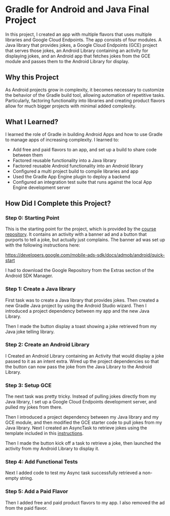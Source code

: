 # Gradle for Android and Java Final Project

In this project, I created an app with multiple flavors that uses
multiple libraries and Google Cloud Endpoints. The app consists
of four modules. A Java library that provides jokes, a Google Cloud Endpoints
(GCE) project that serves those jokes, an Android Library containing an
activity for displaying jokes, and an Android app that fetches jokes from the
GCE module and passes them to the Android Library for display.

## Why this Project

As Android projects grow in complexity, it becomes necessary to customize the
behavior of the Gradle build tool, allowing automation of repetitive tasks.
Particularly, factoring functionality into libraries and creating product
flavors allow for much bigger projects with minimal added complexity.

## What I Learned?

I learned the role of Gradle in building Android Apps and how to use
Gradle to manage apps of increasing complexity. I learned to:

* Add free and paid flavors to an app, and set up a build to share code between them
* Factored reusable functionality into a Java library
* Factored reusable Android functionality into an Android library
* Configured a multi project build to compile libraries and app
* Used the Gradle App Engine plugin to deploy a backend
* Configured an integration test suite that runs against the local App Engine development server

## How Did I Complete this Project?

### Step 0: Starting Point

This is the starting point for the project, which is provided by
the [course repository](https://github.com/udacity/ud867/tree/master/FinalProject). It
contains an activity with a banner ad and a button that purports to tell a
joke, but actually just complains. The banner ad was set up with the following
instructions here:

https://developers.google.com/mobile-ads-sdk/docs/admob/android/quick-start

I had to download the Google Repository from the Extras section of the
Android SDK Manager.

### Step 1: Create a Java library

First task was to create a Java library that provides jokes. Then created a new
Gradle Java project by using the Android Studio wizard. Then I
introduced a project dependency between my app and the new Java Library.

Then I made the button display a toast showing a joke retrieved from my Java joke
telling library.

### Step 2: Create an Android Library

I Created an Android Library containing an Activity that would display a joke
passed to it as an intent extra. Wired up the project dependencies so that the
button can now pass the joke from the Java Library to the Android Library.

### Step 3: Setup GCE

The next task was pretty tricky. Instead of pulling jokes directly from
my Java library, I set up a Google Cloud Endpoints development server,
and pulled my jokes from there.

Then I introduced a project dependency between my Java library 
and my GCE module, and then modified the GCE starter code to pull jokes from my Java library. 
Next I created an AsyncTask to retrieve jokes using the template included in this 
[instructions](https://github.com/GoogleCloudPlatform/gradle-appengine-templates/tree/77e9910911d5412e5efede5fa681ec105a0f02ad/HelloEndpoints#2-connecting-your-android-app-to-the-backend). 

Then I made the button kick off a task to retrieve a joke, 
then launched the activity from my Android Library to display it.


### Step 4: Add Functional Tests

Next I added code to test my Async task successfully retrieved a non-empty
string.

### Step 5: Add a Paid Flavor

Then I added free and paid product flavors to my app. I also removed the ad from the paid flavor.

